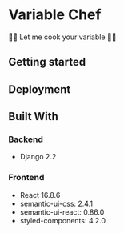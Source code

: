 # Variable Chef

👨‍🍳 Let me cook your variable 👩‍🍳

## Getting started

## Deployment

## Built With

### Backend
* Django 2.2

### Frontend
* React 16.8.6
* semantic-ui-css: 2.4.1
* semantic-ui-react: 0.86.0
* styled-components: 4.2.0
